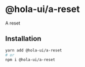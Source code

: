 # @hola-ui/a-reset

A reset

## Installation

```sh
yarn add @hola-ui/a-reset
# or
npm i @hola-ui/a-reset
```